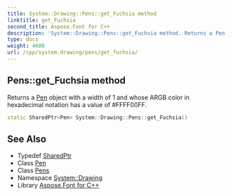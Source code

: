 ```yaml
---
title: System::Drawing::Pens::get_Fuchsia method
linktitle: get_Fuchsia
second_title: Aspose.Font for C++
description: 'System::Drawing::Pens::get_Fuchsia method. Returns a Pen object with a width of 1 and whose ARGB color in hexadecimal notation has a value of #FFFF00FF in C++.'
type: docs
weight: 4600
url: /cpp/system.drawing/pens/get_fuchsia/
---
```

## Pens::get_Fuchsia method


Returns a [Pen](../../pen/) object with a width of 1 and whose ARGB color in hexadecimal notation has a value of #FFFF00FF.

```cpp
static SharedPtr<Pen> System::Drawing::Pens::get_Fuchsia()
```

## See Also

* Typedef [SharedPtr](../../../system/sharedptr/)
* Class [Pen](../../pen/)
* Class [Pens](../)
* Namespace [System::Drawing](../../)
* Library [Aspose.Font for C++](../../../)
